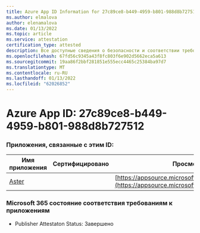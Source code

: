 ```yaml
---
title: Azure App ID Information for 27c89ce8-b449-4959-b801-988d8b727512
ms.author: elmalova
author: elenamalova
ms.date: 01/13/2022
ms.topic: article
ms.service: attestation
certification_type: attested
description: Все доступные сведения о безопасности и соответствии требованиям для 27c89ce8-b449-4959-b801-988d8b727512.
ms.openlocfilehash: 67fd56c9345a43f8fc803f6e902d5662eca5a613
ms.sourcegitcommit: 19aa86f2bbf281851e555ecc4465c25384ba97d7
ms.translationtype: MT
ms.contentlocale: ru-RU
ms.lasthandoff: 01/13/2022
ms.locfileid: "62026852"
---
```

# <a name="azure-app-id-27c89ce8-b449-4959-b801-988d8b727512"></a>Azure App ID: 27c89ce8-b449-4959-b801-988d8b727512


### <a name="apps-associated-with-this-id"></a>Приложения, связанные с этим ID:
| **Имя приложения** | **Сертифицировано** | **Просмотр в AppSource** |
|--------------|---------------|-----------------------|
| [Aster](https://docs.microsoft.com/microsoft-365-app-certification/forward/WA200002379) |  | [https://appsource.microsoft.com/product/office/WA200002379](https://appsource.microsoft.com/product/office/WA200002379) |

### <a name="microsoft-365-app-compliance-status"></a>Microsoft 365 состояние соответствия требованиям к приложениям
- Publisher Attestaton Status: Завершено
